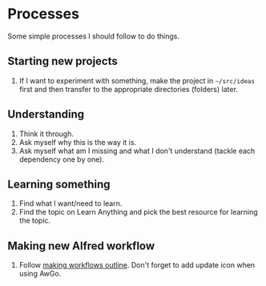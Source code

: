# Processes
Some simple processes I should follow to do things.

## Starting new projects
1. If I want to experiment with something, make the project in `~/src/ideas` first and then transfer to the appropriate directories (folders) later.

## Understanding
1. Think it through.
2. Ask myself why this is the way it is.
3. Ask myself what am I missing and what I don't understand (tackle each dependency one by one).

## Learning something
1. Find what I want/need to learn.
2. Find the topic on Learn Anything and pick the best resource for learning the topic.

## Making new Alfred workflow
1. Follow [making workflows outline](../../macOS/apps/alfred/making-workflows.md). Don't forget to add update icon when using AwGo.